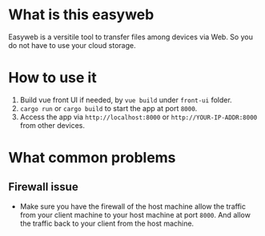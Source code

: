 # What is this easyweb
Easyweb is a versitile tool to transfer files among devices via Web.
So you do not have to use your cloud storage.

# How to use it
1. Build vue front UI if needed, by `vue build` under `front-ui` folder.
2. `cargo run` or `cargo build` to start the app at port `8000`.
3. Access the app via `http://localhost:8000` or `http://YOUR-IP-ADDR:8000` from other devices.

# What common problems
## Firewall issue 
- Make sure you have the firewall of the host machine allow the traffic from your client machine to your host machine at port `8000`.
  And allow the traffic back to your client from the host machine.

